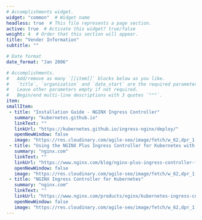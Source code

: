 ```yaml
---
# Accomplishments widget.
widget: "common"  # Widget name
headless: true  # This file represents a page section.
active: true  # Activate this widget? true/false
weight: 4  # Order that this section will appear.
title: "Vender Information"
subtitle: ""

# Date format
date_format: "Jan 2006"

# Accomplishments.
#   Add/remove as many `[[item]]` blocks below as you like.
#   `title`, `organization` and `date_start` are the required parameters.
#   Leave other parameters empty if not required.
#   Begin/end multi-line descriptions with 3 quotes `"""`.
item:
smallItem: 
 - title: "Installation Guide - NGINX Ingress Controller"
   summary: "kubernetes.github.io"
   linkText: ""
   linkUrl: "https://kubernetes.github.io/ingress-nginx/deploy/"
   openNewWindow: false
   image: "https://res.cloudinary.com/agile-seo/image/fetch/w_62,dpr_1.0,d_blank_am8gzx.png/https%3A%2F%2Flogo.clearbit.com%2Fkubernetes.github.io%3Fsize%3D250"
 - title: "Using the NGINX Plus Ingress Controller for Kubernetes with OpenID Connect Authentication from Azure AD"
   summary: "nginx.com"
   linkText: ""
   linkUrl: "https://www.nginx.com/blog/nginx-plus-ingress-controller-for-kubernetes-openid-connect-azure-ad/"
   openNewWindow: false
   image: "https://res.cloudinary.com/agile-seo/image/fetch/w_62,dpr_1.0,d_blank_am8gzx.png/https%3A%2F%2Flogo.clearbit.com%2Fnginx.com%3Fsize%3D250"
 - title: "NGINX Ingress Controller for Kubernetes"
   summary: "nginx.com"
   linkText: ""
   linkUrl: "https://www.nginx.com/products/nginx/kubernetes-ingress-controller/"
   openNewWindow: false
   image: "https://res.cloudinary.com/agile-seo/image/fetch/w_62,dpr_1.0,d_blank_am8gzx.png/https%3A%2F%2Flogo.clearbit.com%2Fnginx.com%3Fsize%3D250"
---
```

